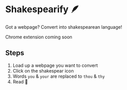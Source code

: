 # Shakespearify 🪶

Got a webpage? Convert into shakespearean language!

Chrome extension coming soon

## Steps

1. Load up a webpage you want to convert
2. Click on the shakespear icon
3. Words `you` & `your` are replaced to `thou` & `thy`
4. Read 📜
